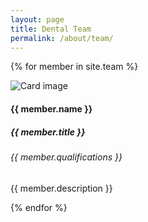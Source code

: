 ```yaml
---
layout: page
title: Dental Team
permalink: /about/team/
---
```


<div class="row mt-5">

  {% for member in site.team %}
  <div class="col-4">
    <div class="card">
      <img class="card-img-top animated fadeIn" src="{{ member.image }}" alt="Card image">
      <div class="card-body">
        <h4 class="card-title">{{ member.name }}</h4>
                <h5 class="card-title">{{ member.title }}</h5>
                <h6 class="card-title">{{ member.qualifications }}</h6>
        <p class="card-text">
{{ member.description }}</p>
        </div>
    </div>
  </div>


  {% endfor %}


</div>
